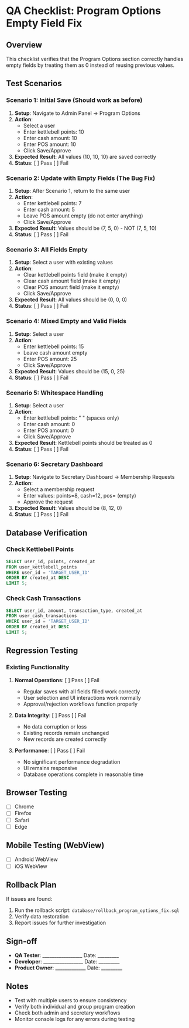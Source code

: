 # QA Checklist: Program Options Empty Field Fix

## Overview
This checklist verifies that the Program Options section correctly handles empty fields by treating them as 0 instead of reusing previous values.

## Test Scenarios

### Scenario 1: Initial Save (Should work as before)
1. **Setup**: Navigate to Admin Panel → Program Options
2. **Action**: 
   - Select a user
   - Enter kettlebell points: 10
   - Enter cash amount: 10
   - Enter POS amount: 10
   - Click Save/Approve
3. **Expected Result**: All values (10, 10, 10) are saved correctly
4. **Status**: [ ] Pass [ ] Fail

### Scenario 2: Update with Empty Fields (The Bug Fix)
1. **Setup**: After Scenario 1, return to the same user
2. **Action**:
   - Enter kettlebell points: 7
   - Enter cash amount: 5
   - Leave POS amount empty (do not enter anything)
   - Click Save/Approve
3. **Expected Result**: Values should be (7, 5, 0) - NOT (7, 5, 10)
4. **Status**: [ ] Pass [ ] Fail

### Scenario 3: All Fields Empty
1. **Setup**: Select a user with existing values
2. **Action**:
   - Clear kettlebell points field (make it empty)
   - Clear cash amount field (make it empty)
   - Clear POS amount field (make it empty)
   - Click Save/Approve
3. **Expected Result**: All values should be (0, 0, 0)
4. **Status**: [ ] Pass [ ] Fail

### Scenario 4: Mixed Empty and Valid Fields
1. **Setup**: Select a user
2. **Action**:
   - Enter kettlebell points: 15
   - Leave cash amount empty
   - Enter POS amount: 25
   - Click Save/Approve
3. **Expected Result**: Values should be (15, 0, 25)
4. **Status**: [ ] Pass [ ] Fail

### Scenario 5: Whitespace Handling
1. **Setup**: Select a user
2. **Action**:
   - Enter kettlebell points: "   " (spaces only)
   - Enter cash amount: 0
   - Enter POS amount: 0
   - Click Save/Approve
3. **Expected Result**: Kettlebell points should be treated as 0
4. **Status**: [ ] Pass [ ] Fail

### Scenario 6: Secretary Dashboard
1. **Setup**: Navigate to Secretary Dashboard → Membership Requests
2. **Action**: 
   - Select a membership request
   - Enter values: points=8, cash=12, pos= (empty)
   - Approve the request
3. **Expected Result**: Values should be (8, 12, 0)
4. **Status**: [ ] Pass [ ] Fail

## Database Verification

### Check Kettlebell Points
```sql
SELECT user_id, points, created_at 
FROM user_kettlebell_points 
WHERE user_id = 'TARGET_USER_ID' 
ORDER BY created_at DESC 
LIMIT 5;
```

### Check Cash Transactions
```sql
SELECT user_id, amount, transaction_type, created_at 
FROM user_cash_transactions 
WHERE user_id = 'TARGET_USER_ID' 
ORDER BY created_at DESC 
LIMIT 5;
```

## Regression Testing

### Existing Functionality
1. **Normal Operations**: [ ] Pass [ ] Fail
   - Regular saves with all fields filled work correctly
   - User selection and UI interactions work normally
   - Approval/rejection workflows function properly

2. **Data Integrity**: [ ] Pass [ ] Fail
   - No data corruption or loss
   - Existing records remain unchanged
   - New records are created correctly

3. **Performance**: [ ] Pass [ ] Fail
   - No significant performance degradation
   - UI remains responsive
   - Database operations complete in reasonable time

## Browser Testing
- [ ] Chrome
- [ ] Firefox
- [ ] Safari
- [ ] Edge

## Mobile Testing (WebView)
- [ ] Android WebView
- [ ] iOS WebView

## Rollback Plan
If issues are found:
1. Run the rollback script: `database/rollback_program_options_fix.sql`
2. Verify data restoration
3. Report issues for further investigation

## Sign-off
- **QA Tester**: _________________ Date: _________
- **Developer**: _________________ Date: _________
- **Product Owner**: _____________ Date: _________

## Notes
- Test with multiple users to ensure consistency
- Verify both individual and group program creation
- Check both admin and secretary workflows
- Monitor console logs for any errors during testing
